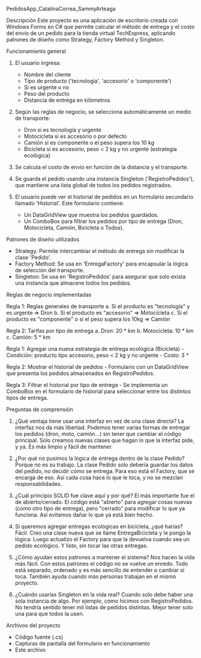 PedidosApp_CatalinaCorrea_SammyArteaga

Descripción
Este proyecto es una aplicación de escritorio creada con Windows Forms en C# que permite calcular el método de entrega y el costo del envío de un pedido para la tienda virtual TechExpress, aplicando patrones de diseño como Strategy, Factory Method y Singleton.

Funcionamiento general
1. El usuario ingresa:
   - Nombre del cliente
   - Tipo de producto ('tecnología', 'accesorio' o 'componente')
   - Si es urgente o no
   - Peso del producto
   - Distancia de entrega en kilómetros

2. Según las reglas de negocio, se selecciona automáticamente un medio de transporte:
   - Dron si es tecnología y urgente
   - Motocicleta si es accesorio o por defecto
   - Camión si es componente o el peso supera los 10 kg
   - Bicicleta si es accesorio, peso < 2 kg y no urgente (estrategia ecológica)

3. Se calcula el costo de envío en función de la distancia y el transporte.

4. Se guarda el pedido usando una instancia Singleton ('RegistroPedidos'), que mantiene una lista global de todos los pedidos registrados.

5. El usuario puede ver el historial de pedidos en un formulario secundario llamado 'Historial'. Este formulario contiene:
      - Un DataGridView que muestra los pedidos guardados.
      - Un ComboBox para filtrar los pedidos por tipo de entrega (Dron, Motocicleta, Camión, Bicicleta o Todos).

   
Patrones de diseño utilizados
- Strategy: Permite intercambiar el método de entrega sin modificar la clase 'Pedido'.
- Factory Method: Se usa en 'EntregaFactory' para encapsular la lógica de selección del transporte.
- Singleton: Se usa en 'RegistroPedidos' para asegurar que solo exista una instancia que almacene todos los pedidos.

Reglas de negocio implementadas

Regla 1: Reglas generales de transporte
      a. Si el producto es "tecnología" y es urgente => Dron
      b. Si el producto es "accesorio" => Motocicleta
      c. Si el producto es "componente" o si el peso supera los 10kg => Camión
      
Regla 2: Tarifas por tipo de entrega
      a. Dron: 20 * km
      b. Motocicleta: 10 * km
      c. Camión: 5 * km
      
Regla 1: Agregar una nueva estrategia de entrega ecológica (Bicicleta)
      - Condición: producto tipo accesorio, peso < 2 kg y no urgente
      - Costo: 3 * 
      
Regla 2: Mostrar el historial de pedidos
      - Formulario con un DataGridView que presenta los pedidos almacenados en RegistroPedidos.
      
Regla 3: Filtrar el historial por tipo de entrega
      - Se implementa un ComboBox en el formulario de historial para seleccionar entre los distintos tipos de entrega.



Preguntas de comprensión
1. ¿Qué ventaja tiene usar una interfaz en vez de una clase directa?
La interfaz nos da más libertad. Podemos tener varias formas de entregar los pedidos (dron, moto, camión...) sin tener que cambiar el código principal. Solo creamos nuevas clases que hagan lo que la interfaz pide, y ya. Es más limpio y fácil de mantener.

2. ¿Por qué no pusimos la lógica de entrega dentro de la clase Pedido?
Porque no es su trabajo. La clase Pedido solo debería guardar los datos del pedido, no decidir cómo se entrega. Para eso está el Factory, que se encarga de eso. Así cada cosa hace lo que le toca, y no se mezclan responsabilidades.

3. ¿Cuál principio SOLID fue clave aquí y por qué?
El más importante fue el de abierto/cerrado. El código está "abierto" para agregar cosas nuevas (como otro tipo de entrega), pero "cerrado" para modificar lo que ya funciona. Así evitamos dañar lo que ya está bien hecho.

4. Si queremos agregar entregas ecológicas en bicicleta, ¿qué harías?
Fácil. Creo una clase nueva que se llame EntregaBicicleta y le pongo la lógica. Luego actualizo el Factory para que la devuelva cuando sea un pedido ecológico. Y listo, sin tocar las otras entregas.

5. ¿Cómo ayudan estos patrones a mantener el sistema?
Nos hacen la vida más fácil. Con estos patrones el código no se vuelve un enredo. Todo está separado, ordenado y es más sencillo de entender o cambiar si toca. También ayuda cuando más personas trabajan en el mismo proyecto.

6. ¿Cuándo usarías Singleton en la vida real?
Cuando solo debe haber una sola instancia de algo. Por ejemplo, como hicimos con RegistroPedidos. No tendría sentido tener mil listas de pedidos distintas. Mejor tener solo una para que todos la usen.


Archivos del proyecto
- Código fuente (.cs)
- Capturas de pantalla del formulario en funcionamiento
- Este archivo 

